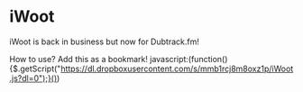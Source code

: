 # iWoot
iWoot is back in business but now for Dubtrack.fm!

How to use? Add this as a bookmark!
javascript:(function(){$.getScript("https://dl.dropboxusercontent.com/s/mmb1rcj8m8oxz1p/iWoot.js?dl=0");}())
